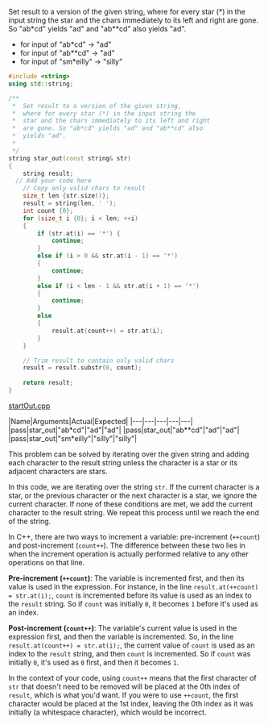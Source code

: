 
Set result to a version of the given string, where for every star (\*) in the input string the star and the chars immediately to its left and right are gone. So "ab\*cd" yields "ad" and "ab**cd" also yields "ad".

* for input of "ab*cd" → "ad"
* for input of "ab**cd" → "ad"
* for input of "sm*eilly" → "silly"

```cpp
#include <string>
using std::string;

/**
 *  Set result to a version of the given string, 
 *  where for every star (*) in the input string the 
 *  star and the chars immediately to its left and right 
 *  are gone. So "ab*cd" yields "ad" and "ab**cd" also 
 *  yields "ad".
 *
 */
string star_out(const string& str)
{
    string result;
  // Add your code here
    // Copy only valid chars to result
    size_t len {str.size()};
    result = string(len, ' ');
    int count {0};
    for (size_t i {0}; i < len; ++i)
    {
        if (str.at(i) == '*') {
            continue;
        }
        else if (i > 0 && str.at(i - 1) == '*')
        {
            continue;
        }
        else if (i < len - 1 && str.at(i + 1) == '*')
        {
            continue;
        }
        else
        {
            result.at(count++) = str.at(i);
        }
    } 

    // Trim result to contain only valid chars
    result = result.substr(0, count);
    
    return result;
}
```

[startOut.cpp](https://codecheck.io/files/2302092225owznnm3sirjg9i9uhe865n00)

|Name|Arguments|Actual|Expected|
|---|---|---|---|---|
|pass|star_out|"ab\*cd"|"ad"|"ad"|
|pass|star_out|"ab\*\*cd"|"ad"|"ad"|
|pass|star_out|"sm\*eilly"|"silly"|"silly"|

This problem can be solved by iterating over the given string and adding each character to the result string unless the character is a star or its adjacent characters are stars.

In this code, we are iterating over the string `str`. If the current character is a star, or the previous character or the next character is a star, we ignore the current character. If none of these conditions are met, we add the current character to the result string. We repeat this process until we reach the end of the string.

In C++, there are two ways to increment a variable: pre-increment (`++count`) and post-increment (`count++`). The difference between these two lies in when the increment operation is actually performed relative to any other operations on that line.

**Pre-increment (`++count`)**: The variable is incremented first, and then its value is used in the expression. For instance, in the line `result.at(++count) = str.at(i);`, `count` is incremented before its value is used as an index to the `result` string. So if `count` was initially `0`, it becomes `1` before it's used as an index.

**Post-increment (`count++`)**: The variable's current value is used in the expression first, and then the variable is incremented. So, in the line `result.at(count++) = str.at(i);`, the current value of `count` is used as an index to the `result` string, and then `count` is incremented. So if `count` was initially `0`, it's used as `0` first, and then it becomes `1`.

In the context of your code, using `count++` means that the first character of `str` that doesn't need to be removed will be placed at the 0th index of `result`, which is what you'd want. If you were to use `++count`, the first character would be placed at the 1st index, leaving the 0th index as it was initially (a whitespace character), which would be incorrect.